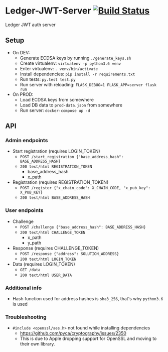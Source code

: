 # Ledger-JWT-Server [![Build Status](https://travis-ci.org/Neufund/Ledger-JWT-Server.svg?branch=master)](https://travis-ci.org/Neufund/Ledger-JWT-Server)
Ledger JWT auth server

## Setup

* On DEV:
    * Generate ECDSA keys by running `./generate_keys.sh`
    * Create virtualenv: `virtualenv -p python3.6 venv`
    * Enter virtualenv: `. venv/bin/activate`
    * Install dependencies: `pip install -r requirements.txt`
    * Run tests: `py.test test.py`
    * Run server with reloading: `FLASK_DEBUG=1 FLASK_APP=server flask run`
* On PROD:
    * Load ECDSA keys from somewhere
    * Load DB data to `prod-data.json` from somewhere
    * Run server: `docker-compose up -d`

## API

### Admin endpoints

* Start registration (requires LOGIN_TOKEN)
    * `POST /start_registration {"base_address_hash": BASE_ADDRESS_HASH}`
    * `200 text/html REGISTRATION_TOKEN`
        * base_address_hash
        * x_path
* Registration (requires REGISTRATION_TOKEN)
    * `POST /register {"x_chain_code": X_CHAIN_CODE, "x_pub_key": X_PUB_KEY}`
    * `200 test/html BASE_ADDRESS_HASH`

### User endpoints

* Challenge
    * `POST /challenge {"base_address_hash": BASE_ADDRESS_HASH}`
    * `200 text/html CHALLENGE_TOKEN`
        * x_path
        * y_path
* Response (requires CHALLENGE_TOKEN)
    * `POST /response {"address": SOLUTION_ADDRESS}`
    * `200 text/html LOGIN_TOKEN`
* Data (requires LOGIN_TOKEN)
    * `GET /data`
    * `200 text/html USER_DATA`

### Additional info

* Hash function used for address hashes is `sha3_256`, that's why `python3.6` is used

### Troubleshooting
* `#include <openssl/aes.h>` not found while installing dependencies
    * https://github.com/pyca/cryptography/issues/2350
    * This is due to Apple dropping support for OpenSSL and moving to their own library.